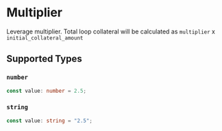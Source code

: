 # Multiplier

Leverage multiplier. Total loop collateral will be calculated as `multiplier` x `initial_collateral_amount`


## Supported Types

### `number`

```typescript
const value: number = 2.5;
```

### `string`

```typescript
const value: string = "2.5";
```

